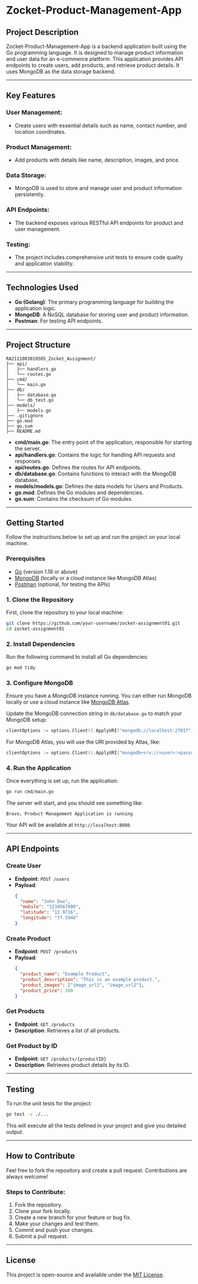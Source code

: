 
# Zocket-Product-Management-App

## Project Description

Zocket-Product-Management-App is a backend application built using the Go programming language. It is designed to manage product information and user data for an e-commerce platform. This application provides API endpoints to create users, add products, and retrieve product details. It uses MongoDB as the data storage backend.

---

## Key Features

### User Management:
- Create users with essential details such as name, contact number, and location coordinates.

### Product Management:
- Add products with details like name, description, images, and price.
  
### Data Storage:
- MongoDB is used to store and manage user and product information persistently.

### API Endpoints:
- The backend exposes various RESTful API endpoints for product and user management.

### Testing:
- The project includes comprehensive unit tests to ensure code quality and application stability.

---

## Technologies Used

- **Go (Golang)**: The primary programming language for building the application logic.
- **MongoDB**: A NoSQL database for storing user and product information.
- **Postman**: For testing API endpoints.

---

## Project Structure

```plaintext
RA2111003010505_Zocket_Assignment/
├── api/
│   ├── handlers.go
│   └── routes.go
├── cmd/
│   └── main.go
├── db/
│   ├── database.go
│   └── db_test.go
├── models/
│   ├── models.go
├── .gitignore
├── go.mod
├── go.sum
├── README.md
```

- **cmd/main.go**: The entry point of the application, responsible for starting the server.
- **api/handlers.go**: Contains the logic for handling API requests and responses.
- **api/routes.go**: Defines the routes for API endpoints.
- **db/database.go**: Contains functions to interact with the MongoDB database.
- **models/models.go**: Defines the data models for Users and Products.
- **go.mod**: Defines the Go modules and dependencies.
- **go.sum**: Contains the checksum of Go modules.

---

## Getting Started

Follow the instructions below to set up and run the project on your local machine.

### Prerequisites

- [Go](https://golang.org/dl/) (version 1.18 or above)
- [MongoDB](https://www.mongodb.com/try/download/community) (locally or a cloud instance like MongoDB Atlas)
- [Postman](https://www.postman.com/) (optional, for testing the APIs)

### 1. Clone the Repository

First, clone the repository to your local machine:

```bash
git clone https://github.com/your-username/zocket-assignment01.git
cd zocket-assignment01
```

### 2. Install Dependencies

Run the following command to install all Go dependencies:

```bash
go mod tidy
```

### 3. Configure MongoDB

Ensure you have a MongoDB instance running. You can either run MongoDB locally or use a cloud instance like [MongoDB Atlas](https://www.mongodb.com/cloud/atlas).

Update the MongoDB connection string in `db/database.go` to match your MongoDB setup:

```go
clientOptions := options.Client().ApplyURI("mongodb://localhost:27017")
```

For MongoDB Atlas, you will use the URI provided by Atlas, like:

```go
clientOptions := options.Client().ApplyURI("mongodb+srv://<user>:<password>@cluster0.mongodb.net")
```

### 4. Run the Application

Once everything is set up, run the application:

```bash
go run cmd/main.go
```

The server will start, and you should see something like:

```
Bravo, Product Management Application is running
```

Your API will be available at `http://localhost:8080`.

---

## API Endpoints

### Create User

- **Endpoint**: `POST /users`
- **Payload**:
  ```json
  {
    "name": "John Doe",
    "mobile": "1234567890",
    "latitude": "12.9716",
    "longitude": "77.5946"
  }
  ```
  
### Create Product

- **Endpoint**: `POST /products`
- **Payload**:
  ```json
  {
    "product_name": "Example Product",
    "product_description": "This is an example product.",
    "product_images": ["image_url1", "image_url2"],
    "product_price": 100
  }
  ```

### Get Products

- **Endpoint**: `GET /products`
- **Description**: Retrieves a list of all products.

### Get Product by ID

- **Endpoint**: `GET /products/{productID}`
- **Description**: Retrieves product details by its ID.

---

## Testing

To run the unit tests for the project:

```bash
go test -v ./...
```

This will execute all the tests defined in your project and give you detailed output.

---

## How to Contribute

Feel free to fork the repository and create a pull request. Contributions are always welcome!

### Steps to Contribute:
1. Fork the repository.
2. Clone your fork locally.
3. Create a new branch for your feature or bug fix.
4. Make your changes and test them.
5. Commit and push your changes.
6. Submit a pull request.

---

## License

This project is open-source and available under the [MIT License](LICENSE).
